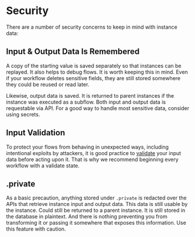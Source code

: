 # Security 

There are a number of security concerns to keep in mind with instance data:

## Input & Output Data Is Remembered

A copy of the starting value is saved separately so that instances can be replayed. It also helps to debug flows. It is worth keeping this in mind. Even if your workflow deletes sensitive fields, they are still stored somewhere they could be reused or read later. 

Likewise, output data is saved. It is returned to parent instances if the instance was executed as a subflow. Both input and output data is requestable via API. For a good way to handle most sensitive data, consider using secrets.

## Input Validation

To protect your flows from behaving in unexpected ways, including intentional exploits by attackers, it is good practice to [validate](../workflow-yaml/validate.md) your input data before acting upon it. That is why we recommend beginning every workflow with a validate state.
 
## .private

As a basic precaution, anything stored under `.private` is redacted over the APIs that retrieve instance input and output data. This data is still usable by the instance. Could still be returned to a parent instance. It is still stored in the database in plaintext. And there is nothing preventing you from transforming it or passing it somewhere that exposes this information. Use this feature with caution. 